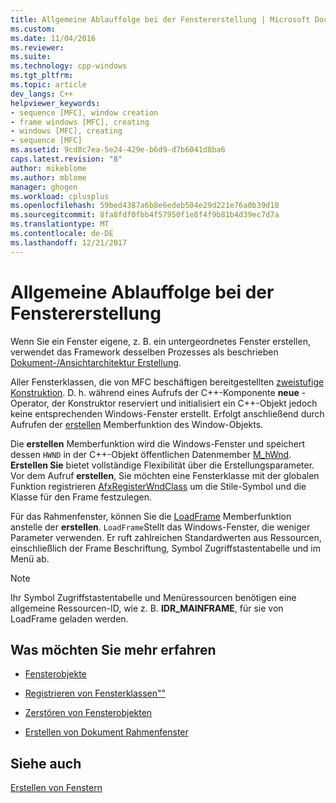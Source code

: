 ```yaml
---
title: Allgemeine Ablauffolge bei der Fenstererstellung | Microsoft Docs
ms.custom: 
ms.date: 11/04/2016
ms.reviewer: 
ms.suite: 
ms.technology: cpp-windows
ms.tgt_pltfrm: 
ms.topic: article
dev_langs: C++
helpviewer_keywords:
- sequence [MFC], window creation
- frame windows [MFC], creating
- windows [MFC], creating
- sequence [MFC]
ms.assetid: 9cd8c7ea-5e24-429e-b6d9-d7b6041d8ba6
caps.latest.revision: "8"
author: mikeblome
ms.author: mblome
manager: ghogen
ms.workload: cplusplus
ms.openlocfilehash: 59bed4387a6b8e6edeb504e29d221e76a0b39d18
ms.sourcegitcommit: 8fa8fdf0fbb4f57950f1e8f4f9b81b4d39ec7d7a
ms.translationtype: MT
ms.contentlocale: de-DE
ms.lasthandoff: 12/21/2017
---
```

# <a name="general-window-creation-sequence"></a>Allgemeine Ablauffolge bei der Fenstererstellung
Wenn Sie ein Fenster eigene, z. B. ein untergeordnetes Fenster erstellen, verwendet das Framework desselben Prozesses als beschrieben [Dokument-/Ansichtarchitektur Erstellung](../mfc/document-view-creation.md).  
  
 Aller Fensterklassen, die von MFC beschäftigen bereitgestellten [zweistufige Konstruktion](../mfc/one-stage-and-two-stage-construction-of-objects.md). D. h. während eines Aufrufs der C++-Komponente **neue** -Operator, der Konstruktor reserviert und initialisiert ein C++-Objekt jedoch keine entsprechenden Windows-Fenster erstellt. Erfolgt anschließend durch Aufrufen der [erstellen](../mfc/reference/cwnd-class.md#create) Memberfunktion des Window-Objekts.  
  
 Die **erstellen** Memberfunktion wird die Windows-Fenster und speichert dessen `HWND` in der C++-Objekt öffentlichen Datenmember [M_hWnd](../mfc/reference/cwnd-class.md#m_hwnd). **Erstellen Sie** bietet vollständige Flexibilität über die Erstellungsparameter. Vor dem Aufruf **erstellen**, Sie möchten eine Fensterklasse mit der globalen Funktion registrieren [AfxRegisterWndClass](../mfc/reference/application-information-and-management.md#afxregisterwndclass) um die Stile-Symbol und die Klasse für den Frame festzulegen.  
  
 Für das Rahmenfenster, können Sie die [LoadFrame](../mfc/reference/cframewnd-class.md#loadframe) Memberfunktion anstelle der **erstellen**. `LoadFrame`Stellt das Windows-Fenster, die weniger Parameter verwenden. Er ruft zahlreichen Standardwerten aus Ressourcen, einschließlich der Frame Beschriftung, Symbol Zugriffstastentabelle und im Menü ab.  
  
> [!NOTE]
>  Ihr Symbol Zugriffstastentabelle und Menüressourcen benötigen eine allgemeine Ressourcen-ID, wie z. B. **IDR_MAINFRAME**, für sie von LoadFrame geladen werden.  
  
## <a name="what-do-you-want-to-know-more-about"></a>Was möchten Sie mehr erfahren  
  
-   [Fensterobjekte](../mfc/window-objects.md)  
  
-   [Registrieren von Fensterklassen""](../mfc/registering-window-classes.md)  
  
-   [Zerstören von Fensterobjekten](../mfc/destroying-window-objects.md)  
  
-   [Erstellen von Dokument Rahmenfenster](../mfc/creating-document-frame-windows.md)  
  
## <a name="see-also"></a>Siehe auch  
 [Erstellen von Fenstern](../mfc/creating-windows.md)

